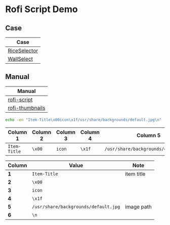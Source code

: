

# Rofi Script Demo




## Case

| Case |
| ---- |
| [RiceSelector](https://github.com/gh0stzk/dotfiles/blob/master/config/bspwm/src/RiceSelector#L50-L51) |
| [WallSelect](https://github.com/gh0stzk/dotfiles/blob/master/config/bspwm/src/WallSelect#L52) |




## Manual

| Manual |
| ------ |
| [rofi-script](https://github.com/davatorium/rofi/blob/next/doc/rofi-script.5.markdown)
| [rofi-thumbnails](https://github.com/davatorium/rofi/blob/next/doc/rofi-thumbnails.5.markdown)


``` sh
echo -en "Item-Title\x00icon\x1f/usr/share/backgrounds/default.jpg\n" | rofi -dmenu -show-icons
```

| Column 1     | Column 2     | Column 3     | Column 4     | Column 5                             | Column 6     |
| ------------ | ------------ | ------------ | ------------ | ------------------------------------ | ------------ |
| `Item-Title` | `\x00`       | `icon`       | `\x1f`       | `/usr/share/backgrounds/default.jpg` | `\n`         |


| Column | Value                                | Note                                 |
| ------ | ------------------------------------ | ------------------------------------ |
| **1**  | `Item-Title`                         |  item title                          |
| **2**  | `\x00`                               |                                      |
| **3**  | `icon`                               |                                      |
| **4**  | `\x1f`                               |                                      |
| **5**  | `/usr/share/backgrounds/default.jpg` |  image path                          |
| **6**  | `\n`                                 |                                      |
